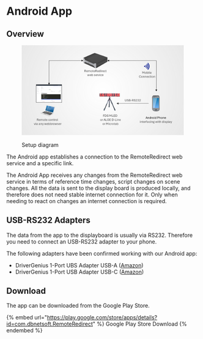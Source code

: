 # Android App

## Overview

<figure><img src="../../../../.gitbook/assets/Remote Redirect Phone.png" alt=""><figcaption><p>Setup diagram</p></figcaption></figure>

The Android app establishes a connection to the RemoteRedirect web service and a specific link.&#x20;

The Android App receives any changes from the RemoteRedirect web service in terms of reference time changes, script changes on scene changes. All the data is sent to the display board is produced locally, and therefore does not need stable internet connection for it. Only when needing to react on changes an internet connection is required.&#x20;

## USB-RS232 Adapters

The data from the app to the displayboard is usually via RS232. Therefore you need to connect an USB-RS232 adapter to your phone.&#x20;

The following adapters have been confirmed working with our Android app:

* DriverGenius 1-Port UBS Adapter USB-A ([Amazon](https://www.amazon.de/gp/product/B0BYRW5J4K/ref=ppx_yo_dt_b_asin_title_o02_s00?ie=UTF8\&psc=1))
* DriverGenius 1-Port USB Adapter USB-C ([Amazon](https://www.amazon.de/gp/product/B07Y33RHB2/ref=ppx_yo_dt_b_asin_title_o02_s01?ie=UTF8\&psc=1))

## Download

The app can be downloaded from the Google Play Store.

{% embed url="https://play.google.com/store/apps/details?id=com.dbnetsoft.RemoteRedirect" %}
Google Play Store Download
{% endembed %}
